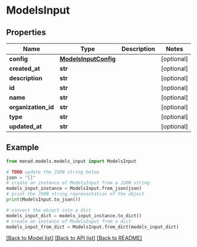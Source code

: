 # ModelsInput


## Properties

Name | Type | Description | Notes
------------ | ------------- | ------------- | -------------
**config** | [**ModelsInputConfig**](ModelsInputConfig.md) |  | [optional] 
**created_at** | **str** |  | [optional] 
**description** | **str** |  | [optional] 
**id** | **str** |  | [optional] 
**name** | **str** |  | [optional] 
**organization_id** | **str** |  | [optional] 
**type** | **str** |  | [optional] 
**updated_at** | **str** |  | [optional] 

## Example

```python
from monad.models.models_input import ModelsInput

# TODO update the JSON string below
json = "{}"
# create an instance of ModelsInput from a JSON string
models_input_instance = ModelsInput.from_json(json)
# print the JSON string representation of the object
print(ModelsInput.to_json())

# convert the object into a dict
models_input_dict = models_input_instance.to_dict()
# create an instance of ModelsInput from a dict
models_input_from_dict = ModelsInput.from_dict(models_input_dict)
```
[[Back to Model list]](../README.md#documentation-for-models) [[Back to API list]](../README.md#documentation-for-api-endpoints) [[Back to README]](../README.md)


